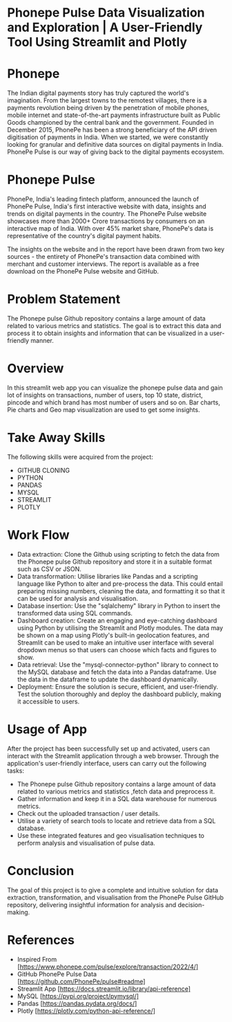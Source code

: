 # Phonepe Pulse Data Visualization and Exploration | A User-Friendly Tool Using Streamlit and Plotly
# Phonepe
The Indian digital payments story has truly captured the world's imagination. From the largest towns to the remotest villages, there is a payments revolution being driven by the penetration of mobile phones, mobile internet and state-of-the-art payments infrastructure built as Public Goods championed by the central bank and the government. Founded in December 2015, PhonePe has been a strong beneficiary of the API driven digitisation of payments in India. When we started, we were constantly looking for granular and definitive data sources on digital payments in India. PhonePe Pulse is our way of giving back to the digital payments ecosystem.
# Phonepe Pulse
PhonePe, India's leading fintech platform, announced the launch of PhonePe Pulse, India's first interactive website with data, insights and trends on digital payments in the country. The PhonePe Pulse website showcases more than 2000+ Crore transactions by consumers on an interactive map of India. With  over 45% market share, PhonePe's data is representative of the country's digital payment habits.

The insights on the website and in the report have been drawn from two key sources - the entirety of PhonePe's transaction data combined with merchant and customer interviews. The report is available as a free download on the PhonePe Pulse website and GitHub.
   
# Problem Statement        
The Phonepe pulse Github repository contains a large amount of data related to various metrics and statistics. The goal is to extract this data and process it to obtain insights and information that can be visualized in a user-friendly manner.
# Overview 
In this streamlit web app you can visualize the phonepe pulse data and gain lot of insights on transactions, number of users, top 10 state, district, pincode and which brand has most number of users and so on. Bar charts, Pie charts and Geo map visualization are used to get some insights.
# Take Away Skills
The following skills were acquired from the project: 
- GITHUB CLONING
- PYTHON
- PANDAS
- MYSQL
- STREAMLIT
- PLOTLY

# Work Flow
- Data extraction: 
Clone the Github using scripting to fetch the data from the Phonepe pulse Github repository and store it in a suitable format such as CSV or JSON.
- Data transformation:
Utilise libraries like Pandas and a scripting language like Python to alter and pre-process the data. This could entail preparing missing numbers, cleaning the data, and formatting it so that it can be used for analysis and visualisation.
- Database insertion:
Use the "sqlalchemy" library in Python to insert the transformed data using SQL commands.
- Dashboard creation:
Create an engaging and eye-catching dashboard using Python by utilising the Streamlit and Plotly modules. The data may be shown on a map using Plotly's built-in geolocation features, and Streamlit can be used to make an intuitive user interface with several dropdown menus so that users can choose which facts and figures to show.
- Data retrieval:
Use the "mysql-connector-python" library to connect to the MySQL database and fetch the data into a Pandas dataframe. Use the data in the dataframe to update the dashboard dynamically.
- Deployment:
Ensure the solution is secure, efficient, and user-friendly. Test the solution thoroughly and deploy the dashboard publicly, making it accessible to users.
# Usage of App
After the project has been successfully set up and activated, users can interact with the Streamlit application through a web browser. Through the application's user-friendly interface, users can carry out the following tasks: 
- The Phonepe pulse Github repository contains a large amount of data related to various metrics and statistics ,fetch data and preprocess it.
- Gather information and keep it in a SQL data warehouse for numerous metrics.
- Check out the uploaded transaction / user details.
- Utilise a variety of search tools to locate and retrieve data from a SQL database.
- Use these integrated features and geo visualisation techniques to perform analysis and visualisation of pulse data.
# Conclusion
The goal of this project is to give a complete and intuitive solution for data extraction, transformation, and visualisation from the PhonePe Pulse GitHub repository, delivering insightful information for analysis and decision-making.
 # References
- Inspired From [https://www.phonepe.com/pulse/explore/transaction/2022/4/]
- GitHub PhonePe Pulse Data [https://github.com/PhonePe/pulse#readme]
- Streamlit App [https://docs.streamlit.io/library/api-reference]
- MySQL [https://pypi.org/project/pymysql/]
- Pandas [https://pandas.pydata.org/docs/]
- Plotly [https://plotly.com/python-api-reference/]

